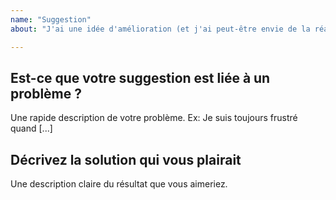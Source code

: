 ```yaml
---
name: "Suggestion"
about: "J'ai une idée d'amélioration (et j'ai peut-être envie de la réaliser)"

---
```


<!-- Vous pouvez effacer les parties de ce message qui ne s'appliquent pas à votre suggestion -->

## Est-ce que votre suggestion est liée à un problème ?

Une rapide description de votre problème. Ex: Je suis toujours frustré quand [...]

## Décrivez la solution qui vous plairait

Une description claire du résultat que vous aimeriez.
